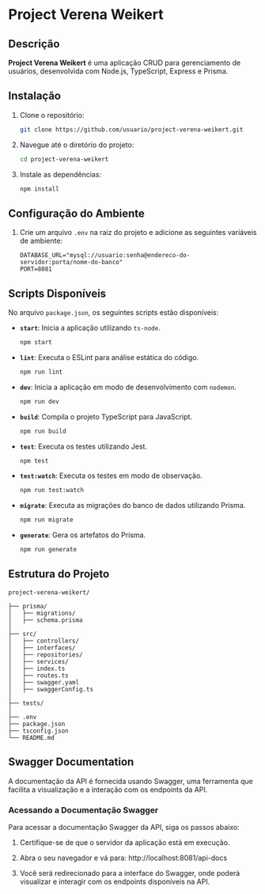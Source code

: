 # Project Verena Weikert

## Descrição

**Project Verena Weikert** é uma aplicação CRUD para gerenciamento de usuários, desenvolvida com Node.js, TypeScript, Express e Prisma.

## Instalação

1. Clone o repositório:
   ```sh
   git clone https://github.com/usuario/project-verena-weikert.git
   ```
2. Navegue até o diretório do projeto:
   ```sh
   cd project-verena-weikert
   ```
3. Instale as dependências:
   ```sh
   npm install
   ```

## Configuração do Ambiente

1. Crie um arquivo `.env` na raiz do projeto e adicione as seguintes variáveis de ambiente:
   ```env
   DATABASE_URL="mysql://usuario:senha@endereco-do-servidor:porta/nome-do-banco"
   PORT=8081
   ```

## Scripts Disponíveis

No arquivo `package.json`, os seguintes scripts estão disponíveis:

- **`start`**: Inicia a aplicação utilizando `ts-node`.
  ```sh
  npm start
  ```
- **`lint`**: Executa o ESLint para análise estática do código.
  ```sh
  npm run lint
  ```
- **`dev`**: Inicia a aplicação em modo de desenvolvimento com `nodemon`.
  ```sh
  npm run dev
  ```
- **`build`**: Compila o projeto TypeScript para JavaScript.
  ```sh
  npm run build
  ```
- **`test`**: Executa os testes utilizando Jest.
  ```sh
  npm test
  ```
- **`test:watch`**: Executa os testes em modo de observação.
  ```sh
  npm run test:watch
  ```
- **`migrate`**: Executa as migrações do banco de dados utilizando Prisma.
  ```sh
  npm run migrate
  ```
- **`generate`**: Gera os artefatos do Prisma.
  ```sh
  npm run generate
  ```

## Estrutura do Projeto

```plaintext
project-verena-weikert/

├── prisma/
│   ├── migrations/
│   ├── schema.prisma
│
├── src/
│   ├── controllers/
│   ├── interfaces/
│   ├── repositories/
│   ├── services/
│   ├── index.ts
│   ├── routes.ts
│   ├── swagger.yaml
│   ├── swaggerConfig.ts
│
├── tests/
│
├── .env
├── package.json
├── tsconfig.json
└── README.md
```

## Swagger Documentation

A documentação da API é fornecida usando Swagger, uma ferramenta que facilita a visualização e a interação com os endpoints da API.

### Acessando a Documentação Swagger

Para acessar a documentação Swagger da API, siga os passos abaixo:

1. Certifique-se de que o servidor da aplicação está em execução.

2. Abra o seu navegador e vá para: http://localhost:8081/api-docs

3. Você será redirecionado para a interface do Swagger, onde poderá visualizar e interagir com os endpoints disponíveis na API.

```

```
